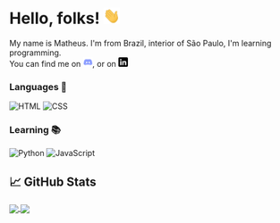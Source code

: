 
# Hello, folks! <img src="https://raw.githubusercontent.com/CrazyTos/CrazyTos/master/wave.gif" width="30px">

<p>
My name is Matheus. I'm from Brazil, interior of São Paulo, I'm learning programming. <br>
You can find me on <a href="https://discord.com/users/140484514039332864" rel="nofollow"><img src="https://raw.githubusercontent.com/CrazyTos/CrazyTos/master/discord.png" alt="Discord" width="17px" style="paddin-top: 1000px;"></a>, or on <a href="https://www.linkedin.com/in/matheus-souza-290061134" rel="nofollow"><img src="https://raw.githubusercontent.com/CrazyTos/CrazyTos/master/linkedin.png" alt="Linkedin" width="17px"></a>
</p>

### Languages 🚀

![HTML](https://img.shields.io/badge/HTML-E34F26?style=for-the-badge&logo=html5&logoColor=white)
![CSS](https://img.shields.io/badge/CSS-1572B6?style=for-the-badge&logo=css3&logoColor=white)

### Learning 📚

![Python](https://img.shields.io/badge/-Python-000?&logo=Python)
![JavaScript](https://img.shields.io/badge/-JavaScript-000?&logo=JavaScript)

## &#x1f4c8; GitHub Stats

<div>
<a href="https://github.com/Ryulf/Ryulf">
<img align="center" src="https://github-readme-stats.vercel.app/api?username=Ryulf&show_icons=true&theme=dracula&include_all_commits=true&count_private=true"/>  
</a>
<a href="https://github.com/Ryulf/Ryulf">
<img align="center" src="https://github-readme-stats.vercel.app/api/top-langs/?username=Ryulf&layout=compact&langs_count=7&theme=dracula"/>
</a>
</div>

<!--
**Ryulf/Ryulf** is a ✨ _special_ ✨ repository because its `README.md` (this file) appears on your GitHub profile.

Here are some ideas to get you started:

- 🔭 I’m currently working on ...
- 🌱 I’m currently learning ...
- 👯 I’m looking to collaborate on ...
- 🤔 I’m looking for help with ...
- 💬 Ask me about ...
- 📫 How to reach me: ...
- 😄 Pronouns: ...
- ⚡ Fun fact: ...
-->
